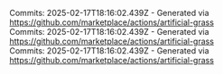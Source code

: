 Commits: 2025-02-17T18:16:02.439Z - Generated via https://github.com/marketplace/actions/artificial-grass
<br>
Commits: 2025-02-17T18:16:02.439Z - Generated via https://github.com/marketplace/actions/artificial-grass
<br>
Commits: 2025-02-17T18:16:02.439Z - Generated via https://github.com/marketplace/actions/artificial-grass
<br>
